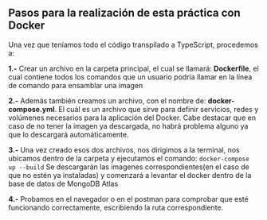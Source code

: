 ## Pasos para la realización de esta práctica con Docker

Una vez que teníamos todo el código transpilado a TypeScript, procedemos a: 

**1.-** Crear un archivo en la carpeta principal, el cual se llamará: **Dockerfile**, el cual contiene todos los comandos que un usuario podría llamar en la línea de comando para ensamblar una imagen 

**2.-** Además también creamos un archivo, con el nombre de: **docker-compose.yml**. El cuál es un archivo que sirve para definir servicios, redes y volúmenes necesarios para la aplicación  del Docker. Cabe destacar que en caso de no tener la imagen ya descargada, no habrá problema alguno ya que lo descargará automáticamente.

**3.-** Una vez creado esos dos archivos, nos dirigimos a la terminal, nos ubicamos dentro de la carpeta y ejecutamos el comando: `docker-compose up --build` Se descargarán las imagenes correspondientes(en el caso de que no estén ya instaladas) y comenzará a levantar el docker dentro de la base de datos de MongoDB Atlas

**4.-** Probamos en el navegador o en el postman para comprobar que esté funcionando correctamente, escribiendo la ruta correspondiente.
